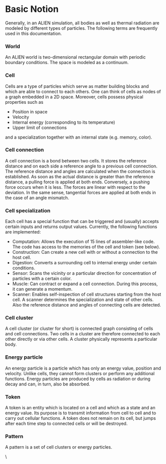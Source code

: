 # Basic Notion

Generally, in an ALIEN simulation, all bodies as well as thermal radiation are modeled by different types of particles. The following terms are frequently used in this documentation.

### World

An ALIEN world is two-dimensional rectangular domain with periodic boundary conditions. The space is modeled as a continuum.

### Cell

Cells are a type of particles which serve as matter building blocks and which are able to connect to each others. One can think of cells as nodes of a graph embedded in a 2D space. Moreover, cells possess physical properties such as

* Position in space
* Velocity
* Internal energy (corresponding to its temperature)
* Upper limit of connections

and a specialization together with an internal state (e.g. memory, color).

### Cell connection

A cell connection is a bond between two cells. It stores the reference distance and on each side a reference angle to a previous cell connection. The reference distance and angles are calculated when the connection is established. As soon as the actual distance is greater than the reference distance, a pulling force is applied at both ends. Conversely, a pushing force occurs when it is less. The forces are linear with respect to the deviation. In the same sense, tangential forces are applied at both ends in the case of an angle mismatch.

### Cell specialization

Each cell has a special function that can be triggered and (usually) accepts certain inputs and returns output values. Currently, the following functions are implemented:

* Computation: Allows the execution of 15 lines of assembler-like code. The code has access to the memories of the cell and token (see below).
* Construction: Can create a new cell with or without a connection to the host cell.
* Digestion: Converts a surrounding cell to internal energy under certain conditions.
* Sensor: Scans the vicinity or a particular direction for concentration of particles with a certain color.
* Muscle: Can contract or expand a cell connection. During this process, it can generate a momentum.
* Scanner: Enables self-inspection of cell structures starting from the host cell. A scanner determines the specialization and state of other cells. Also the reference distance and angles of connecting cells are detected.

### Cell cluster

A cell cluster (or cluster for short) is connected graph consisting of cells and cell connections. Two cells in a cluster are therefore connected to each other directly or via other cells. A cluster physically represents a particular body.

### Energy particle

An energy particle is a particle which has only an energy value, position and velocity. Unlike cells, they cannot form clusters or perform any additional functions. Energy particles are produced by cells as radiation or during decay and can, in turn, also be absorbed.

### Token

A token is an entity which is located on a cell and which as a state and an energy value. Its purpose is to transmit information from cell to cell and to carry out cellular functions. A token does not remain on its cell, but jumps after each time step to connected cells or will be destroyed.

### Pattern

A pattern is a set of cell clusters or energy particles.

\


